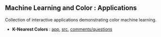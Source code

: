 
## Machine Learning and Color : Applications

Collection of interactive applications demonstrating color machine learning.

* **K-Nearest Colors** : [app](https://knearestcolors.streamlit.app), [src](https://github.com/Numantic-NMoroney/KNearestColors), [comments/questions](https://www.linkedin.com/feed/update/urn:li:activity:7248911412008214528/?actorCompanyId=104756822)
